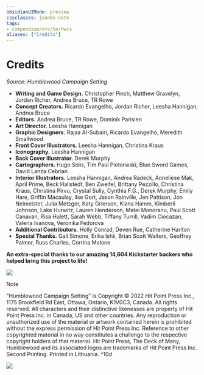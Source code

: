 ```yaml
---
obsidianUIMode: preview
cssclasses: json5e-note
tags:
- compendium/src/5e/hwcs
aliases: ["Credits"]
---
```

# Credits
*Source: Humblewood Campaign Setting* 

- **Writing and Game Design.** Christopher Pinch, Matthew Gravelyn, Jordan Richer, Andrea Bruce, TR Rowe  
- **Concept Creators.** Ricardo Evangelho, Jordan Richer, Leesha Hannigan, Andrea Bruce  
- **Editors.** Andrea Bruce, TR Rowe, Dominik Parisien  
- **Art Director.** Leesha Hannigan  
- **Graphic Designers.** Rajaa Al-Subairi, Ricardo Evangelho, Meredith Smallwood  
- **Front Cover Illustrators.** Leesha Hannigan, Christina Kraus  
- **Iconography.** Leesha Hannigan  
- **Back Cover Illustrator.** Derek Murphy  
- **Cartographers.** Hugo Solis, Tim Paul Piotorwski, Blue Sword Games, David Lanza Cebrian  
- **Interior Illustrators.** Leesha Hannigan, Andrea Radeck, Anneliese Mak, April Prime, Beck Hallstedt, Ben Zweifel, Brittany Pezzillo, Christina Kraus, Christina Pirvu, Crystal Sully, Cynthia F.G., Derek Murphy, Emily Hare, Griffin Macaulay, Ilse Gort, Jason Rainville, Jen Pattison, Jon Neimeister, Julia Metzger, Katy Grierson, Kiana Hamm, Kimberli Johnson, Lake Hurwitz, Lauren Henderson, Matei Monoranu, Paul Scott Canavan, Risa Hulett, Sarah Webb, Tiffany Turrill, Vadim Ciocazan, Valeria Ivanova, Veronika Fedorova  
- **Additional Contributors.** Holly Conrad, Deven Rue, Catherine Hariton  
- **Special Thanks.** Gail Simone, Erika Ishii, Brian Scott Walters, Geoffrey Palmer, Russ Charles, Corrina Malone  

**An extra-special thanks to our amazing 14,604 Kickstarter backers who helped bring this project to life!**

![](/3-Mechanics/CLI/books/humblewood-campaign-setting/img/credits.webp#center)

> [!note] 
> 
> "Humblewood Campaign Setting" is Copyright © 2022 Hit Point Press Inc., 1175 Brookfield Rd East, Ottawa, Ontario, K1V0C3, Canada. All rights reserved. All characters and their distinctive likenesses are property of Hit Point Press Inc. in Canada, US and other countries. Any reproduction or unauthorized use of the material or artwork contained herein is prohibited without the express permission of Hit Point Press Inc. Reference to other copyrighted material in no way constitutes a challenge to the respective copyright holders of that material. Hit Point Press, The Deck of Many, Humblewood and its associated logos are trademarks of Hit Point Press Inc. Second Printing. Printed in Lithuania.
^10d

![](/3-Mechanics/CLI/books/humblewood-campaign-setting/img/credits1.webp#center)